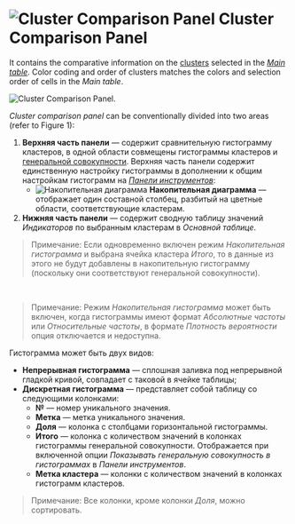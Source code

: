 # ![Cluster Comparison Panel](../../images/icons/viewers/cluster-profiles/cluster-profiles/sliced_18x18/scales_default.svg) Cluster Comparison Panel

It contains the comparative information on the [clusters](https://wiki.loginom.ru/articles/cluster.html) selected in the [*Main table*](./main-table.md). Color coding and order of clusters matches the colors and selection order of cells in the *Main table*.

![Cluster Comparison Panel.](./images/cluster-profilies-comparison-panel.png)

*Cluster comparison panel* can be conventionally divided into two areas (refer to Figure 1):

1. **Верхняя часть панели** — содержит сравнительную гистограмму кластеров, в одной области совмещены гистограммы кластеров и [генеральной совокупности](https://wiki.loginom.ru/articles/general-population.html). Верхняя часть панели содержит единственную настройку гистограммы в дополнении к общим настройкам гистограмм на [*Панели инструментов*](./toolbar.md):
   * ![Накопительная диаграмма](../../images/icons/viewers/cluster-profiles/cluster-profiles/sliced_18x18/stacked-histogram_default.svg) **Накопительная диаграмма** — отображает один составной столбец, разбитый на цветные области, соответствующие кластерам.
2. **Нижняя часть панели** — содержит сводную таблицу значений *Индикаторов* по выбранным кластерам в *Основной таблице*.

> Примечание: Если одновременно включен режим *Накопительная гистограмма* и выбрана ячейка кластера *Итого*, то в данные из этого не будут добавлены в накопительную гистограмму (поскольку они соответствуют генеральной совокупности).

&nbsp;
> Примечание: Режим *Накопительная гистограмма* может быть включен, когда гистограммы имеют формат *Абсолютные частоты* или *Относительные частоты*, в формате *Плотность вероятности* опция отключается и недоступна.

Гистограмма может быть двух видов:

* **Непрерывная гистограмма** — сплошная заливка под непрерывной гладкой кривой, совпадает с таковой в ячейке таблицы;
* **Дискретная гистограмма** — представляет собой таблицу со следующими колонками:
   * **№** — номер уникального значения.
   * **Метка** — метка уникального значения.
   * **Доля** — колонка с столбцами горизонтальной гистограммы.
   * **Итого** — колонка с количеством значений в колонках гистограммы генеральной совокупности. Отображается при включенной опции *Показывать генеральную совокупность в гистограммах* в *Панели инструментов*.
   * **Метка кластера** — колонки с количеством значений в колонках гистограмм кластеров.

> Примечание: Все колонки, кроме колонки *Доля*, можно сортировать.
